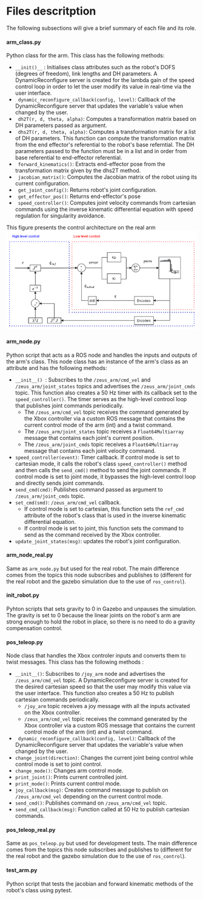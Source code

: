 # Files descritption
The following subsections will give a brief summary of each file and its role.

#### arm_class.py
Python class for the arm. This class has the following methods:

- ```__init()__``` : Initialises class attributes such as the robot's DOFS (degrees of freedom), link lengths and DH parameters. A DynamicReconfigure server is created for the lambda gain of the speed control loop in order to let the user modify its value in real-time via the user interface. 
- ``` dynamic_reconfigure_callback(config, level)```: Callback of the DynamicReconfigure server that updates the variable's value when changed by the user.
- ``` dh2T(r, d, theta, alpha)```: Computes a transformation matrix based on DH parameters passed as argument.
- ``` dhs2T(r, d, theta, alpha)```: Computes a transformation matrix for a list of DH parameters. This function can compute the transformation matrix from the end effector's referential to the robot's base referntial. The DH parameters passed to the function must be in a list and in order from base referential to end-effector referential.
- ``` forward_kinematics()```: Extracts end-effector pose from the transformation matrix given by the dhs2T method.
- ``` jacobian_matrix()```: Computes the Jacobian matrix of the robot using its current configuration.
- ``` get_joint_config()```: Returns robot's joint configuration.
- ``` get_effector_pos()```: Returns end-effector's pose
- ``` speed_controller()```: Computes joint velocity commands from cartesian commands using the inverse kinematic differential equation with speed regulation for singularity avoidance.

This figure presents the control architecture on the real arm 
![](imgs/arm_control.png)

#### arm_node.py
Python script that acts as a ROS node and handles the inputs and outputs of the arm's class. This node class has an instance of the arm's class as an attribute and has the following methods:
- ```__init__() ```: Subscribes to the ```/zeus_arm/cmd_vel``` and ```/zeus_arm/joint_states``` topics and advertises the ```/zeus_arm/joint_cmds``` topic. This function also creates a 50 Hz timer with its callback set to the ```speed_controller()```. The timer serves as the high-level controol loop that publishes joint commands periodically.
  - The ```/zeus_arm/cmd_vel``` topic receives the command generated by the Xbox controller via a custom ROS message that contains the current control mode of the arm (int) and a twist command.
  - The ```/zeus_arm/joint_states``` topic receives a ```Float64Multiarray``` message that contains each joint's current position. 
  - The ```/zeus_arm/joint_cmds``` topic receives a ```Float64Multiarray``` message that contains each joint velocity command.
- ```speed_controller(event)```: Timer callback. If control mode is set to cartesian mode, it calls the robot's class ```speed_controller()``` method and then calls the ```send_cmd()``` method to send the joint commands. If control mode is set to joint mode, it bypasses the high-level control loop and directly sends joint commands.
- ```send_cmd(cmd)```: Publishes command passed as argument to ```/zeus_arm/joint_cmds``` topic.
- ```set_cmd(smd)```: ```/zeus_arm/cmd_vel``` callback. 
  - If control mode is set to cartesian, this function sets the ```ref_cmd``` attribute of the robot's class that is used in the inverse kinematic differential equation.
  - If control mode is set to joint, this function sets the command to send as the command received by the Xbox controller.
- ```update_joint_states(msg)```: updates the robot's joint configuration.

#### arm_node_real.py
Same as ```arm_node.py``` but used for the real robot. The main difference comes from the topics this node subscribes and publishes to (different for the real robot and the gazebo simulation due to the use of `ros_control`).

#### init_robot.py
Pyhton scripts that sets gravity to 0 in Gazebo and unpauses the simulation. The gravity is set to 0 because the linear joints on the robot's arm are strong enough to hold the robot in place, so there is no need to do a gravity compensation control.

#### pos_teleop.py
Node class that handles the Xbox controler inputs and converts them to twist messages. This class has the following methods : 
- ```__init__()```: Subscribes to ```/joy_arm``` node and advertises the ```/zeus_arm/cmd_vel``` topic. A DynamicReconfigure server is created for the desired cartesian speed so that the user may modify this value via the user interface. This function also creates a 50 Hz to publish cartesian commands periodically.
  - ```/joy_arm``` topic receives a joy message with all the inputs activated on the Xbox controller.
  - ```/zeus_arm/cmd_vel``` topic receives the command generated by the Xbox controller via a custom ROS message that contains the current control mode of the arm (int) and a twist command.  
- ``` dynamic_reconfigure_callback(config, level)```: Callback of the DynamicReconfigure server that updates the variable's value when changed by the user.
- ```change_joint(direction)```: Changes the current joint being control while control mode is set to joint control.
- ```change_mode()```: Changes arm control mode.
- ```print_joint()```: Prints current controlled joint.
- ```print_mode()```: Prints current control mode.
- ```joy_callback(msg)```: Creates command message to publish on ```/zeus_arm/cmd_vel``` depending on the current control mode.
- ```send_cmd()```: Publishes command on ```/zeus_arm/cmd_vel``` topic.
- ```send_cmd_callback(msg)```: Function called at 50 Hz to publish cartesian commands.

#### pos_teleop_real.py
Same as ```pos_teleop.py``` but used for development tests. The main difference comes from the topics this node subscribes and publishes to (different for the real robot and the gazebo simulation due to the use of `ros_control`).

#### test_arm.py
Python script that tests the jacobian and forward kinematic methods of the robot's class using pytest.
